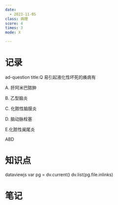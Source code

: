 ```yaml
---
date:
  - 2023-11-05
class: 病理
score: 4
times: 3
mode: X

---
```



记录
==
ad-question
title:Q
易引起液化性坏死的痪病有

A. 肝阿米巴脓肿

B. 乙型脑炎

C. 化脓性脑膜炎

D. 脑动脉栓塞

E.化脓性阑尾炎



ABD


知识点
==
dataviewjs
var pg = dv.current()
dv.list(pg.file.inlinks)


笔记
==